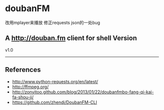doubanFM
========
改用mplayer来播放
修正requests json的一处bug

A <http://douban.fm> client for shell
Version
---------
v1.0
*******
References
---------
* <http://www.python-requests.org/en/latest/>
* <http://ffmpeg.org/>
* <http://zonyitoo.github.com/blog/2013/01/22/doubanfmbo-fang-qi-kai-fa-shou-ji/>
* <https://github.com/zhendi/DoubanFM-CLI>

